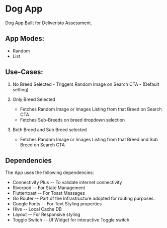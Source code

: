 # Dog App 
 Dog App Built for Deliveristo Assessment. 


## App Modes:

- Random 
- List

## Use-Cases: 

1. No Breed Selected - Triggers Random Image on Search CTA - (Default setting)

2. Only Breed Selected 
    - Fetches Random Image or Images Listing from that Breed on Search CTA
    - Fetches Sub-Breeds on breed dropdown selection 

3. Both Breed and Sub Breed selected 
    - Fetches Random Image or Images Listing from that Breed and Sub Breed on Search CTA
    

## Dependencies
 The App uses the following dependencies: 

 - Connectivity Plus -- To validate internet connectivity
 - Riverpod -- For State Management
 - Fluttertoast -- For Toast Messages 
 - Go Router -- Part of the Infrastructure adopted for routing purposes. 
 - Google Fonts -- For Text Styling properties 
 - Hive -- Local Cache DB 
 - Layout -- For Responsive styling 
 - Toggle Switch -- UI Widget for interactive Toggle switch

